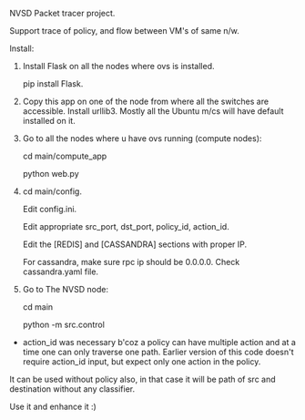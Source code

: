 NVSD Packet tracer project.

Support trace of policy, and flow between VM's of same n/w.

Install:

1. Install Flask on all the nodes where ovs is installed.

    pip install Flask.

2. Copy this app on one of the node from where all the 
   switches are accessible. Install urllib3. Mostly all
   the Ubuntu m/cs will have default installed on it.

3. Go to all the nodes where u have ovs running (compute nodes):

    cd main/compute_app

    python web.py

4. cd main/config.

   Edit config.ini.

   Edit appropriate src_port, dst_port, policy_id, action_id.

   Edit the [REDIS] and [CASSANDRA] sections with proper IP.

   For cassandra, make sure rpc ip should be 0.0.0.0. Check 
   cassandra.yaml file.

5. Go to The NVSD node:

    cd main

    python -m src.control

* action_id was necessary b'coz a policy can have multiple action
  and at a time one can only traverse one path. Earlier version of 
  this code doesn't require action_id input, but expect only one 
  action in the policy.

It can be used without policy also, in that case it will be path
of src and destination without any classifier.

Use it and enhance it :)
